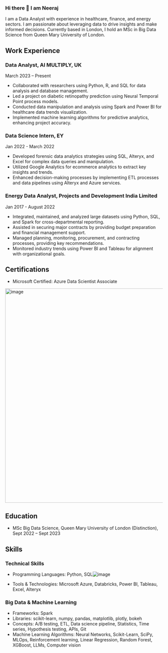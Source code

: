 ### Hi there 👋 I am Neeraj
I am a Data Analyst with experience in healthcare, finance, and energy sectors. I am passionate about leveraging data to drive insights and make informed decisions. Currently based in London, I hold an MSc in Big Data Science from Queen Mary University of London.
## Work Experience

### Data Analyst, AI MULTIPLY, UK
March 2023 – Present

- Collaborated with researchers using Python, R, and SQL for data analysis and database management.
- Led a project on diabetic retinopathy prediction using Neural Temporal Point process models.
- Conducted data manipulation and analysis using Spark and Power BI for healthcare data trends visualization.
- Implemented machine learning algorithms for predictive analytics, enhancing project accuracy.

### Data Science Intern, EY
Jan 2022 - March 2022

- Developed forensic data analytics strategies using SQL, Alteryx, and Excel for complex data queries and manipulation.
- Utilized Google Analytics for ecommerce analytics to extract key insights and trends.
- Enhanced decision-making processes by implementing ETL processes and data pipelines using Alteryx and Azure services.

### Energy Data Analyst, Projects and Development India Limited
Jan 2017 - August 2022

- Integrated, maintained, and analyzed large datasets using Python, SQL, and Spark for cross-departmental reporting.
- Assisted in securing major contracts by providing budget preparation and financial management support.
- Managed planning, monitoring, procurement, and contracting processes, providing key recommendations.
- Monitored industry trends using Power BI and Tableau for alignment with organizational goals.

## Certifications

- Microsoft Certified: Azure Data Scientist Associate
<img width="685" alt="image" src="https://github.com/GitWithNeeraj/GitWithNeeraj/assets/84373485/5de1a5c9-6e84-4784-b132-eb2a402778e8">

## Education

- MSc Big Data Science, Queen Mary University of London (Distinction), Sept 2022 – Sept 2023

## Skills

### Technical Skills

- Programming Languages: Python, SQL![image](https://github.com/GitWithNeeraj/GitWithNeeraj/assets/84373485/a616b284-e401-40b3-9b6d-dbcaec633ed1)

- Tools & Technologies: Microsoft Azure, Databricks, Power BI, Tableau, Excel, Alteryx

### Big Data & Machine Learning

- Frameworks: Spark
- Libraries: scikit-learn, numpy, pandas, matplotlib, plotly, bokeh
- Concepts: A/B testing, ETL, Data science pipeline, Statistics, Time series, Hypothesis testing, APIs, Git
- Machine Learning Algorithms: Neural Networks, Scikit-Learn, SciPy, MLOps, Reinforcement learning, Linear Regression, Random Forest, XGBoost, LLMs, Computer vision

<!--
**GitWithNeeraj/GitWithNeeraj** is a ✨ _special_ ✨ repository because its `README.md` (this file) appears on your GitHub profile.

Here are some ideas to get you started:

- 🔭 I’m currently working on ...
- 🌱 I’m currently learning ...
- 👯 I’m looking to collaborate on ...
- 🤔 I’m looking for help with ...
- 💬 Ask me about ...
- 📫 How to reach me: ...
- 😄 Pronouns: ...
- ⚡ Fun fact: ...
-->
